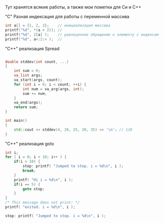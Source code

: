 Тут хранятся всякие работы, а также мои пометки для Си и С++

"С" Разная индексация для работы с переменной массива
```C
int a[] = {1, 2, 3};    // инициализация массива
printf("%d", *(a + 2)); // 
printf("%d", 2[a] );    // равноценное обращение к элементу с индексом "2"
printf("%d", a<:2:> );  //
```


"С++" реализация Spread
```C++

double stddev(int count, ...) 
{
    int sum = 0;
    va_list args;
    va_start(args, count);
    for (int i = 0; i < count; ++i) {
        int num = va_arg(args, int);
        sum += num;
    }
    va_end(args);
    return sum;
}

int main()
{
    std::cout << stddev(4, 20, 25, 30, 35) << '\n'; // 110
}
```

"С++" реализация goto
```C++
int i;
for ( i = 0; i < 10; i++ ) {
    if(i > 10) {
        stop: printf( "Jumped to stop. i = %d\n", i );
        break;
    }
    printf( "Hi i = %d\n", i );
    if(i == 5) {
        goto stop;
    }
}
/* This message does not print: */
printf( "exited. i = %d\n", i );

stop: printf( "Jumped to stop. i = %d\n", i );
```
